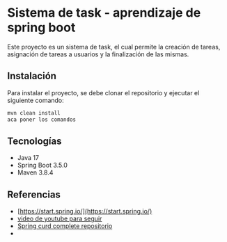 Sistema de task - aprendizaje de spring boot
===========================================
Este proyecto es un sistema de task, el cual permite la creación de tareas, asignación de tareas a usuarios y la finalización de las mismas.


## Instalación
Para instalar el proyecto, se debe clonar el repositorio y ejecutar el siguiente comando:
```bash
mvn clean install
aca poner los comandos 
```
## Tecnologías
- Java 17
- Spring Boot 3.5.0
- Maven 3.8.4

## Referencias
- [https://start.spring.io/](https://start.spring.io/)
- [video de youtube para seguir](https://www.youtube.com/watch?v=JD_ZL3Bnaog)
- [Spring curd complete repositorio](https://github.com/DanielEspanadero/spring-crud-complete)
- 
